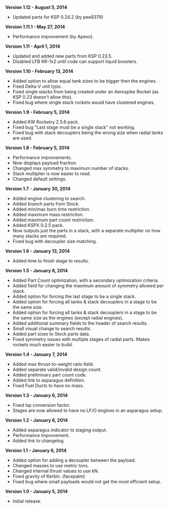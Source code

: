 **Version 1.12 - August 5, 2014**
* Updated parts for KSP 0.24.2 (by pee8379)

**Version 1.11.1 - May 27, 2014**
* Performance improvement (by Apexo).

**Version 1.11 - April 1, 2014**
* Updated and added new parts from KSP 0.23.5.
* Disabled LFB KR-1x2 until code can support liquid boosters.

**Version 1.10 - February 13, 2014**
* Added option to allow equal tank sizes to be bigger then the engines.
* Fixed Delta-V unit typo.
* Fixed single stacks from being created under an Aerospike Rocket (as KSP 0.23 doesn't allow this).
* Fixed bug where single stack rockets would have clustered engines.

**Version 1.9 - February 5, 2014**
* Added KW Rocketry 2.5.6 pack.
* Fixed bug "Last stage must be a single stack" not working.
* Fixed bug with stack decouplers being the wrong size when radial tanks are used.

**Version 1.8 - February 5, 2014**
* Performance improvements.
* Now displays payload fraction.
* Changed max symmetry to maximum number of stacks.
* Stack multiplier is now easier to read.
* Changed default settings.

**Version 1.7 - January 30, 2014**
* Added engine clustering to search.
* Added branch parts from Stock.
* Added min/max burn time restriction.
* Added maximum mass restriction.
* Added maximum part count restriction.
* Added KSPX 0.2.5 pack.
* Now outputs just the parts in a stack, with a separate multiplier on how many stacks are required.
* Fixed bug with decoupler size matching.

**Version 1.6 - January 13, 2014**
* Added time to finish stage to results.

**Version 1.5 - January 8, 2014**
* Added Part Count optimization, with a secondary optimization criteria.
* Added field for changing the maximum amount of symmetry allowed per stack.
* Added option for forcing the last stage to be a single stack.
* Added option for forcing all tanks & stack decouplers in a stage to be the same size.
* Added option for forcing all tanks & stack decouplers in a stage to be the same size as the engines (except radial engines).
* Added additional summary fields to the header of search results.
* Small visual change to search results.
* Added part sizes to Stock parts data.
* Fixed symmetry issues with multiple stages of radial parts. Makes rockets much easier to build.

**Version 1.4 - January 7, 2014**
* Added max thrust-to-weight ratio field.
* Added separate valid/invalid design count.
* Added preliminary part count code.
* Added link to asparagus definition.
* Fixed Fuel Ducts to have no mass.

**Version 1.3 - January 6, 2014**
* Fixed Isp conversion factor.
* Stages are now allowed to have no LF/O engines in an asparagus setup.

**Version 1.2 - January 6, 2014**
* Added asparagus indicator to staging output.
* Performance improvement.
* Added link to changelog.

**Version 1.1 - January 6, 2014**
* Added option for adding a decoupler between the payload.
* Changed masses to use metric tons.
* Changed internal thrust values to use kN.
* Fixed gravity of Kerbin. (facepalm)
* Fixed bug where small payloads would not get the most efficient setup.

**Version 1.0 - January 5, 2014**
* Initial release.